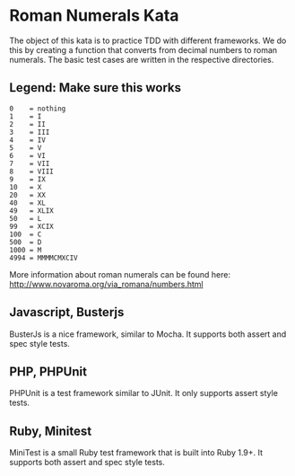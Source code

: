 # Roman Numerals Kata

The object of this kata is to practice TDD with different frameworks.
We do this by creating a function that converts from decimal numbers to
roman numerals. The basic test cases are written in the respective
directories.

## Legend: Make sure this works

    0    = nothing
    1    = I
    2    = II
    3    = III
    4    = IV
    5    = V
    6    = VI
    7    = VII
    8    = VIII
    9    = IX
    10   = X
    20   = XX
    40   = XL
    49   = XLIX
    50   = L
    99   = XCIX
    100  = C
    500  = D
    1000 = M
    4994 = MMMMCMXCIV

More information about roman numerals can be found here:
http://www.novaroma.org/via_romana/numbers.html



## Javascript, Busterjs

BusterJs is a nice framework, similar to Mocha. It supports both assert and
spec style tests.


## PHP, PHPUnit

PHPUnit is a test framework similar to JUnit. It only supports assert style
tests.


## Ruby, Minitest

MiniTest is a small Ruby test framework that is built into Ruby 1.9+.
It supports both assert and spec style tests.


